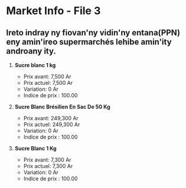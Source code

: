 # Market Info - File 3

## Ireto indray ny fiovan'ny vidin'ny entana(PPN) eny amin'ireo supermarchés lehibe amin'ity androany ity.

1. **Sucre blanc 1 kg**
   - Prix avant: 7,500 Ar
   - Prix actuel: 7,500 Ar
   - Variation: 0 Ar
   - Indice de prix : 100.00

2. **Sucre Blanc Brésilien En Sac De 50 Kg**
   - Prix avant: 249,300 Ar
   - Prix actuel: 249,300 Ar
   - Variation: 0 Ar
   - Indice de prix : 100.00

3. **Sucre Blanc 1 Kg**
   - Prix avant: 7,300 Ar
   - Prix actuel: 7,300 Ar
   - Variation: 0 Ar
   - Indice de prix : 100.00

